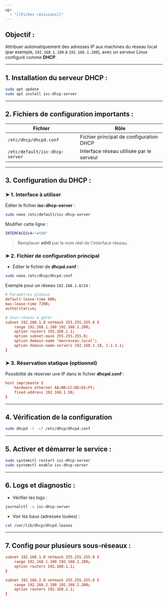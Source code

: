 ```yaml
---
up:
  - "[[Fiches révisions]]"
---
```

## Objectif :

Attribuer automatiquement des adresses IP aux machines du réseau local (par exemple, `192.168.1.100` à `192.168.1.200`), avec un serveur Linux configuré comme **DHCP**.

---
## 1. Installation du serveur DHCP :

```bash
sudo apt update
sudo apt install isc-dhcp-server
```

---
## 2. Fichiers de configuration importants :

|Fichier|Rôle|
|---|---|
|`/etc/dhcp/dhcpd.conf`|Fichier principal de configuration DHCP|
|`/etc/default/isc-dhcp-server`|Interface réseau utilisée par le serveur|

---
## 3. Configuration du DHCP :

### ➤ 1. Interface à utiliser
Éditer le fichier **isc-dhcp-server** :

```bash
sudo nano /etc/default/isc-dhcp-server
```

Modifier cette ligne :

```bash
INTERFACESv4="eth0"
```

> Remplacer **eth0** par le nom réel de l'interface réseau.

### ➤ 2. Fichier de configuration principal

- Éditer le fichier de **dhcpd.conf** :
```bash
sudo nano /etc/dhcp/dhcpd.conf
```

Exemple pour un réseau `192.168.1.0/24` :

```conf
# Paramètres globaux
default-lease-time 600;
max-lease-time 7200;
authoritative;

# Sous-réseau à gérer
subnet 192.168.1.0 netmask 255.255.255.0 {
    range 192.168.1.100 192.168.1.200;
    option routers 192.168.1.1;
    option subnet-mask 255.255.255.0;
    option domain-name "monreseau.local";
    option domain-name-servers 192.168.1.10, 1.1.1.1;
}
```

### ➤ 3. Réservation statique (optionnel)

Possibilité de réserver une IP dans le fichier **dhcpd.conf** :

```conf
host imprimante {
    hardware ethernet AA:BB:CC:DD:EE:FF;
    fixed-address 192.168.1.50;
}
```

---
## 4. Vérification de la configuration

```bash
sudo dhcpd -t -cf /etc/dhcp/dhcpd.conf
```

---
## 5. Activer et démarrer le service :

```bash
sudo systemctl restart isc-dhcp-server
sudo systemctl enable isc-dhcp-server
```

---
## 6. Logs et diagnostic :

- Vérifier les logs :

```bash
journalctl -u isc-dhcp-server
```

- Voir les baux (adresses louées) :

```bash
cat /var/lib/dhcp/dhcpd.leases
```

---
## 7. Config pour plusieurs sous-réseaux :

```conf
subnet 192.168.1.0 netmask 255.255.255.0 {
    range 192.168.1.100 192.168.1.200;
    option routers 192.168.1.1;
}

subnet 192.168.2.0 netmask 255.255.255.0 {
    range 192.168.2.100 192.168.2.200;
    option routers 192.168.2.1;
}
```